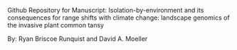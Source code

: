 Github Repository for Manuscript: Isolation-by-environment and its consequences for range shifts with climate change: landscape genomics of the invasive plant common tansy
	
 By: Ryan Briscoe Runquist and David A. Moeller 

